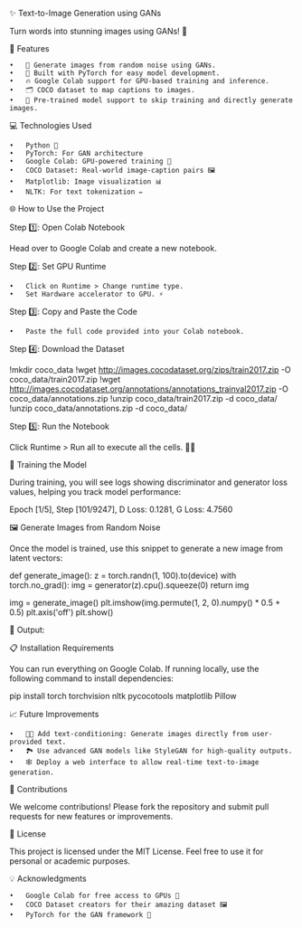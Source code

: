 ✨ Text-to-Image Generation using GANs

Turn words into stunning images using GANs! 🎉

🚀 Features

	•	🎨 Generate images from random noise using GANs.
	•	🧠 Built with PyTorch for easy model development.
	•	🔥 Google Colab support for GPU-based training and inference.
	•	🗂 COCO dataset to map captions to images.
	•	💾 Pre-trained model support to skip training and directly generate images.


💻 Technologies Used

	•	Python 🐍
	•	PyTorch: For GAN architecture
	•	Google Colab: GPU-powered training 🚀
	•	COCO Dataset: Real-world image-caption pairs 🖼
	•	Matplotlib: Image visualization 📊
	•	NLTK: For text tokenization ✏️

🌐 How to Use the Project

Step 1️⃣: Open Colab Notebook

Head over to Google Colab and create a new notebook.

Step 2️⃣: Set GPU Runtime

	•	Click on Runtime > Change runtime type.
	•	Set Hardware accelerator to GPU. ⚡

Step 3️⃣: Copy and Paste the Code

	•	Paste the full code provided into your Colab notebook.

Step 4️⃣: Download the Dataset

!mkdir coco_data
!wget http://images.cocodataset.org/zips/train2017.zip -O coco_data/train2017.zip
!wget http://images.cocodataset.org/annotations/annotations_trainval2017.zip -O coco_data/annotations.zip
!unzip coco_data/train2017.zip -d coco_data/
!unzip coco_data/annotations.zip -d coco_data/

Step 5️⃣: Run the Notebook

Click Runtime > Run all to execute all the cells. 🏃‍♂️

🔄 Training the Model

During training, you will see logs showing discriminator and generator loss values, helping you track model performance:

Epoch [1/5], Step [101/9247], D Loss: 0.1281, G Loss: 4.7560

🖼 Generate Images from Random Noise

Once the model is trained, use this snippet to generate a new image from latent vectors:

def generate_image():
    z = torch.randn(1, 100).to(device)
    with torch.no_grad():
        img = generator(z).cpu().squeeze(0)
    return img

img = generate_image()
plt.imshow(img.permute(1, 2, 0).numpy() * 0.5 + 0.5)
plt.axis('off')
plt.show()

🎉 Output:

📋 Installation Requirements

You can run everything on Google Colab. If running locally, use the following command to install dependencies:

pip install torch torchvision nltk pycocotools matplotlib Pillow

📈 Future Improvements

	•	🧑‍🎨 Add text-conditioning: Generate images directly from user-provided text.
	•	🏞 Use advanced GAN models like StyleGAN for high-quality outputs.
	•	🕸 Deploy a web interface to allow real-time text-to-image generation.

🤝 Contributions

We welcome contributions! Please fork the repository and submit pull requests for new features or improvements.

📝 License

This project is licensed under the MIT License. Feel free to use it for personal or academic purposes.

💡 Acknowledgments

	•	Google Colab for free access to GPUs 🎉
	•	COCO Dataset creators for their amazing dataset 🖼
	•	PyTorch for the GAN framework 🧠
